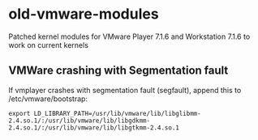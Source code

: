 # old-vmware-modules
Patched kernel modules for VMware Player 7.1.6 and Workstation 7.1.6 to work on current kernels

VMWare crashing with Segmentation fault
---------------------------------------
If vmplayer crashes with segmentation fault (segfault), append this to /etc/vmware/bootstrap:

    export LD_LIBRARY_PATH=/usr/lib/vmware/lib/libglibmm-2.4.so.1/:/usr/lib/vmware/lib/libgdkmm-2.4.so.1/:/usr/lib/vmware/lib/libgtkmm-2.4.so.1
